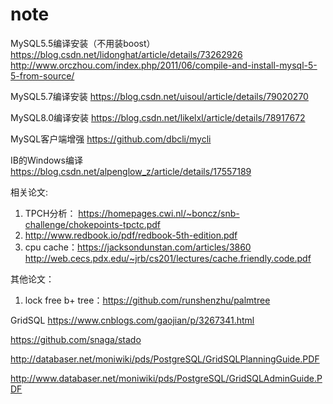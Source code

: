 # note

MySQL5.5编译安装（不用装boost）
https://blog.csdn.net/lidonghat/article/details/73262926
http://www.orczhou.com/index.php/2011/06/compile-and-install-mysql-5-5-from-source/

MySQL5.7编译安装
https://blog.csdn.net/uisoul/article/details/79020270

MySQL8.0编译安装
https://blog.csdn.net/likelxl/article/details/78917672

MySQL客户端增强
https://github.com/dbcli/mycli

IB的Windows编译
https://blog.csdn.net/alpenglow_z/article/details/17557189

相关论文:
1. TPCH分析： https://homepages.cwi.nl/~boncz/snb-challenge/chokepoints-tpctc.pdf
2. http://www.redbook.io/pdf/redbook-5th-edition.pdf
3. cpu cache：https://jacksondunstan.com/articles/3860
http://web.cecs.pdx.edu/~jrb/cs201/lectures/cache.friendly.code.pdf

其他论文：
1. lock free b+ tree：https://github.com/runshenzhu/palmtree

GridSQL
https://www.cnblogs.com/gaojian/p/3267341.html

https://github.com/snaga/stado

http://databaser.net/moniwiki/pds/PostgreSQL/GridSQLPlanningGuide.PDF

http://www.databaser.net/moniwiki/pds/PostgreSQL/GridSQLAdminGuide.PDF
